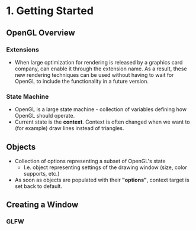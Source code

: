 # 1. Getting Started

## OpenGL Overview
### Extensions
* When large optimization for rendering is released by a graphics card company,
    can enable it through the extension name. As a result, these new rendering
    techniques can be used without having to wait for OpenGL to include the
    functionality in a future version.

### State Machine
* OpenGL is a large state machine - collection of variables defining how OpenGL
    should operate.
* Current state is the **context**. Context is often changed when we want to
    (for example) draw lines instead of triangles.

## Objects
* Collection of options representing a subset of OpenGL's state
    * I.e. object representing settings of the drawing window (size, color
        supports, etc.)
* As soon as objects are populated with their **"options"**, context target is set back to default.

## Creating a Window
### GLFW
